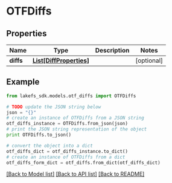 # OTFDiffs


## Properties
Name | Type | Description | Notes
------------ | ------------- | ------------- | -------------
**diffs** | [**List[DiffProperties]**](DiffProperties.md) |  | [optional] 

## Example

```python
from lakefs_sdk.models.otf_diffs import OTFDiffs

# TODO update the JSON string below
json = "{}"
# create an instance of OTFDiffs from a JSON string
otf_diffs_instance = OTFDiffs.from_json(json)
# print the JSON string representation of the object
print OTFDiffs.to_json()

# convert the object into a dict
otf_diffs_dict = otf_diffs_instance.to_dict()
# create an instance of OTFDiffs from a dict
otf_diffs_form_dict = otf_diffs.from_dict(otf_diffs_dict)
```
[[Back to Model list]](../README.md#documentation-for-models) [[Back to API list]](../README.md#documentation-for-api-endpoints) [[Back to README]](../README.md)


